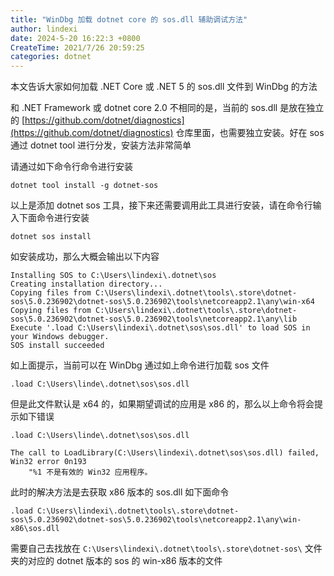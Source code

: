 ```yaml
---
title: "WinDbg 加载 dotnet core 的 sos.dll 辅助调试方法"
author: lindexi
date: 2024-5-20 16:22:3 +0800
CreateTime: 2021/7/26 20:59:25
categories: dotnet
---
```


本文告诉大家如何加载 .NET Core 或 .NET 5 的 sos.dll 文件到 WinDbg 的方法

<!--more-->


<!-- CreateTime:2021/7/26 20:59:25 -->

<!-- 发布 -->

和 .NET Framework 或 dotnet core 2.0 不相同的是，当前的 sos.dll 是放在独立的 [https://github.com/dotnet/diagnostics](https://github.com/dotnet/diagnostics) 仓库里面，也需要独立安装。好在 sos 通过 dotnet tool 进行分发，安装方法非常简单

请通过如下命令行命令进行安装

```
dotnet tool install -g dotnet-sos
```

以上是添加 dotnet sos 工具，接下来还需要调用此工具进行安装，请在命令行输入下面命令进行安装

```
dotnet sos install
```

如安装成功，那么大概会输出以下内容

```
Installing SOS to C:\Users\lindexi\.dotnet\sos
Creating installation directory...
Copying files from C:\Users\lindexi\.dotnet\tools\.store\dotnet-sos\5.0.236902\dotnet-sos\5.0.236902\tools\netcoreapp2.1\any\win-x64
Copying files from C:\Users\lindexi\.dotnet\tools\.store\dotnet-sos\5.0.236902\dotnet-sos\5.0.236902\tools\netcoreapp2.1\any\lib
Execute '.load C:\Users\lindexi\.dotnet\sos\sos.dll' to load SOS in your Windows debugger.
SOS install succeeded
```

如上面提示，当前可以在 WinDbg 通过如上命令进行加载 sos 文件

```
.load C:\Users\linde\.dotnet\sos\sos.dll
```

但是此文件默认是 x64 的，如果期望调试的应用是 x86 的，那么以上命令将会提示如下错误

```
.load C:\Users\linde\.dotnet\sos\sos.dll

The call to LoadLibrary(C:\Users\lindexi\.dotnet\sos\sos.dll) failed, Win32 error 0n193
    "%1 不是有效的 Win32 应用程序。
```

此时的解决方法是去获取 x86 版本的 sos.dll 如下面命令

```
.load C:\Users\lindexi\.dotnet\tools\.store\dotnet-sos\5.0.236902\dotnet-sos\5.0.236902\tools\netcoreapp2.1\any\win-x86\sos.dll
```

需要自己去找放在 `C:\Users\lindexi\.dotnet\tools\.store\dotnet-sos\` 文件夹的对应的 dotnet 版本的 sos 的 win-x86 版本的文件

